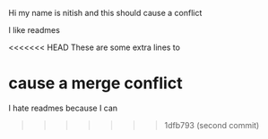 Hi my name is nitish and this should cause a conflict

I like readmes

<<<<<<< HEAD
These are some extra lines
to 

cause a
merge conflict
=======
I hate readmes because I can
>>>>>>> 1dfb793 (second commit)
